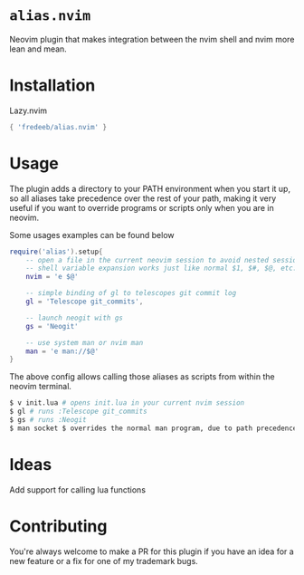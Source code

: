 # `alias.nvim`

Neovim plugin that makes integration between the nvim shell and nvim more lean and mean. 

# Installation

Lazy.nvim

```lua
{ 'fredeeb/alias.nvim' }
```

# Usage

The plugin adds a directory to your PATH environment when you start it up, so all aliases take precedence over the rest of your path, making it very useful if you want to override programs or scripts only when you are in neovim.

Some usages examples can be found below

```lua
require('alias').setup{
    -- open a file in the current neovim session to avoid nested sessions
    -- shell variable expansion works just like normal $1, $#, $@, etc.
    nvim = 'e $@'

    -- simple binding of gl to telescopes git commit log
    gl = 'Telescope git_commits',

    -- launch neogit with gs
    gs = 'Neogit'

    -- use system man or nvim man
    man = 'e man://$@'
}
```

The above config allows calling those aliases as scripts from within the neovim terminal.

```bash
$ v init.lua # opens init.lua in your current nvim session
$ gl # runs :Telescope git_commits
$ gs # runs :Neogit
$ man socket $ overrides the normal man program, due to path precedence, and calls :e man://socket
```

# Ideas

Add support for calling lua functions

# Contributing

You're always welcome to make a PR for this plugin if you have an idea for a new feature or a fix for one of my trademark bugs.
